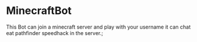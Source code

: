 # MinecraftBot
This Bot can join a minecraft server and play with your username it can chat eat pathfinder speedhack in the server.; 
